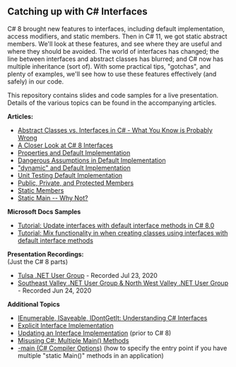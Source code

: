 Catching up with C# Interfaces
-------------------
C# 8 brought new features to interfaces, including default implementation, access modifiers, and static members. Then in C# 11, we got static abstract members. We'll look at these features, and see where they are useful and where they should be avoided. The world of interfaces has changed; the line between interfaces and abstract classes has blurred; and C# now has multiple inheritance (sort of). With some practical tips, "gotchas", and plenty of examples, we'll see how to use these features effectively (and safely) in our code.

This repository contains slides and code samples for a live presentation. Details of the various topics can be found in the accompanying articles.  

**Articles:**  
* [Abstract Classes vs. Interfaces in C# - What You Know is Probably Wrong](https://jeremybytes.blogspot.com/2020/10/abstract-classes-vs-interfaces-in-c.html)  
* [A Closer Look at C# 8 Interfaces](https://jeremybytes.blogspot.com/2019/09/a-closer-look-at-c-8-interfaces.html)  
* [Properties and Default Implementation](https://jeremybytes.blogspot.com/2019/09/c-8-interfaces-properties-and-default.html)  
* [Dangerous Assumptions in Default Implementation](https://jeremybytes.blogspot.com/2019/09/c-8-interfaces-dangerous-assumptions-in.html)  
* ["dynamic" and Default Implementation](https://jeremybytes.blogspot.com/2019/09/c-8-interfaces-dynamic-and-default.html)  
* [Unit Testing Default Implementation](https://jeremybytes.blogspot.com/2019/09/c-8-interfaces-unit-testing-default.html)  
* [Public, Private, and Protected Members](https://jeremybytes.blogspot.com/2019/11/c-8-interfaces-public-private-and.html)  
* [Static Members](https://jeremybytes.blogspot.com/2019/12/c-8-interfaces-static-members.html)  
* [Static Main -- Why Not?](https://jeremybytes.blogspot.com/2019/12/c-8-interfaces-static-main-why-not.html)  

**Microsoft Docs Samples**
* [Tutorial: Update interfaces with default interface methods in C# 8.0](https://docs.microsoft.com/en-us/dotnet/csharp/tutorials/default-interface-methods-versions)
* [Tutorial: Mix functionality in when creating classes using interfaces with default interface methods](https://docs.microsoft.com/en-us/dotnet/csharp/tutorials/mixins-with-default-interface-methods)  

**Presentation Recordings:**  
(Just the C# 8 parts)
* [Tulsa .NET User Group](http://usergroup.tv/videos/whats-new-in-c-8-interfaces-and-how-to-use-them-effectively) - Recorded Jul 23, 2020  
* [Southeast Valley .NET User Group & North West Valley .NET User Group](https://www.youtube.com/watch?v=on-MIseN6gU) - Recorded Jun 24, 2020  

**Additional Topics**  
* [IEnumerable, ISaveable, IDontGetIt: Understanding C# Interfaces](http://www.jeremybytes.com/Demos.aspx#INT)  
* [Explicit Interface Implementation](https://jeremybytes.blogspot.com/2012/03/explicit-interface-implementation.html)  
* [Updating an Interface Implementation](https://jeremybytes.blogspot.com/2012/03/updating-interface-implementation.html) (prior to C# 8)  
* [Misusing C#: Multiple Main() Methods](https://jeremybytes.blogspot.com/2020/06/misusing-c-multiple-main-methods.html)  
* [-main (C# Compiler Options)](https://docs.microsoft.com/en-us/dotnet/csharp/language-reference/compiler-options/main-compiler-option) (how to specify the entry point if you have multiple "static Main()" methods in an application)
